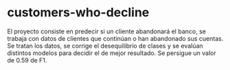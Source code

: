 # customers-who-decline
El proyecto consiste en predecir si un cliente abandonará el banco, se trabaja con datos de clientes que continúan o han abandonado sus cuentas. Se tratan los datos, se corrige el desequilibrio de clases y se evalúan distintos modelos para decidir el de mejor resultado. Se persigue un valor de 0.59 de F1.
